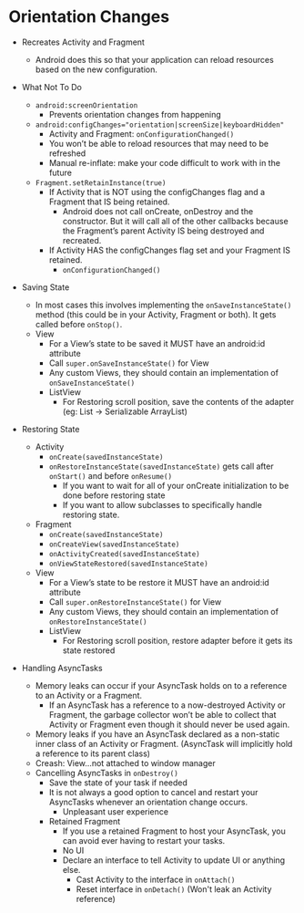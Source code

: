 # Orientation Changes

- Recreates Activity and Fragment
    - Android does this so that your application can reload resources based on the new configuration.

-  What Not To Do
    - `android:screenOrientation`
        - Prevents orientation changes from happening
    - `android:configChanges="orientation|screenSize|keyboardHidden"`
        - Activity and Fragment: `onConfigurationChanged()`
        - You won’t be able to reload resources that may need to be refreshed
        - Manual re-inflate: make your code difficult to work with in the future
    - `Fragment.setRetainInstance(true)`
        - If Activity that is NOT using the configChanges flag and a Fragment that IS being retained. 
            - Android does not call onCreate, onDestroy and the constructor. But it will call all of the other callbacks because the Fragment’s parent Activity IS being destroyed and recreated.
        -  If Activity HAS the configChanges flag set and your Fragment IS retained.
            - `onConfigurationChanged()`

- Saving State
    - In most cases this involves implementing the `onSaveInstanceState()` method (this could be in your Activity, Fragment or both). It gets called before `onStop()`.
    - View
        - For a View’s state to be saved it MUST have an android:id attribute
        - Call `super.onSaveInstanceState()` for View
        - Any custom Views, they should contain an implementation of `onSaveInstanceState()`
        - ListView
            - For Restoring scroll position, save the contents of the adapter (eg: List -> Serializable ArrayList)

- Restoring State
    - Activity
        - `onCreate(savedInstanceState)`
        - `onRestoreInstanceState(savedInstanceState)` gets call after `onStart()` and before `onResume()`
            - If you want to wait for all of your onCreate initialization to be done before restoring state
            - If you want to allow subclasses to specifically handle restoring state.
    - Fragment
        - `onCreate(savedInstanceState)`
        - `onCreateView(savedInstanceState)`
        - `onActivityCreated(savedInstanceState)`
        - `onViewStateRestored(savedInstanceState)`
    - View
        - For a View’s state to be restore it MUST have an android:id attribute
        - Call `super.onRestoreInstanceState()` for View
        - Any custom Views, they should contain an implementation of `onRestoreInstanceState()`
        - ListView
            - For Restoring scroll position, restore adapter before it gets its state restored

- Handling AsyncTasks
    - Memory leaks can occur if your AsyncTask holds on to a reference to an Activity or a Fragment.
        - If an AsyncTask has a reference to a now-destroyed Activity or Fragment, the garbage collector won’t be able to collect that Activity or Fragment even though it should never be used again.
    - Memory leaks if you have an AsyncTask declared as a non-static inner class of an Activity or Fragment. (AsyncTask will implicitly hold a reference to its parent class)
    - Creash: View…not attached to window manager
    - Cancelling AsyncTasks in `onDestroy()`
        - Save the state of your task if needed
        - It is not always a good option to cancel and restart your AsyncTasks whenever an orientation change occurs.
            - Unpleasant user experience
        - Retained Fragment
            - If you use a retained Fragment to host your AsyncTask, you can avoid ever having to restart your tasks.
            - No UI
            - Declare an interface to tell Activity to update UI or anything else.
                - Cast Activity to the interface in `onAttach()`
                - Reset interface in `onDetach()` (Won't leak an Activity reference)